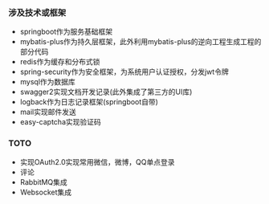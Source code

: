 ### 涉及技术或框架
* springboot作为服务基础框架
* mybatis-plus作为持久层框架，此外利用mybatis-plus的逆向工程生成工程的部分代码
* redis作为缓存和分布式锁
* spring-security作为安全框架，为系统用户认证授权，分发jwt令牌
* mysql作为数据库
* swagger2实现文档开发记录(此外集成了第三方的UI库)
* logback作为日志记录框架(springboot自带)
* mail实现邮件发送
* easy-captcha实现验证码
### TOTO
* 实现OAuth2.0实现常用微信，微博，QQ单点登录
* 评论
* RabbitMQ集成
* Websocket集成
